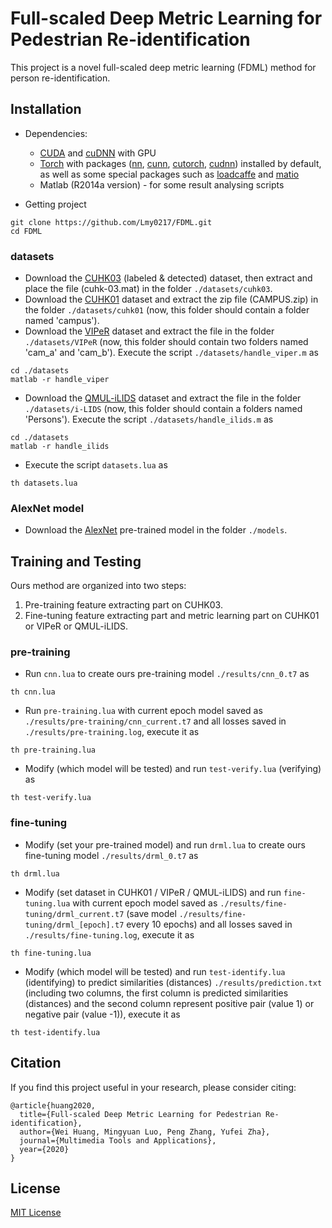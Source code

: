 # Full-scaled Deep Metric Learning for Pedestrian Re-identification

This project is a novel full-scaled deep metric learning (FDML) method for person re-identification.

## Installation
* Dependencies: 
  * [CUDA](https://developer.nvidia.com/cuda-toolkit) and [cuDNN](https://developer.nvidia.com/cudnn) with GPU
  * [Torch](https://github.com/torch/torch7) with packages ([nn](https://github.com/torch/nn), [cunn](https://github.com/torch/cunn), [cutorch](https://github.com/torch/cutorch), [cudnn](https://github.com/soumith/cudnn.torch)) installed by default, as well as some special packages such as [loadcaffe](https://github.com/szagoruyko/loadcaffe) and [matio](https://github.com/soumith/matio-ffi.torch)
  * Matlab (R2014a version) - for some result analysing scripts

* Getting project

```shell
git clone https://github.com/Lmy0217/FDML.git
cd FDML
```

### datasets
* Download the [CUHK03](http://www.ee.cuhk.edu.hk/~xgwang/CUHK_identification.html) (labeled & detected) dataset, then extract and place the file (cuhk-03.mat) in the folder `./datasets/cuhk03`.
* Download the [CUHK01](http://www.ee.cuhk.edu.hk/~xgwang/CUHK_identification.html) dataset and extract the zip file (CAMPUS.zip) in the folder `./datasets/cuhk01` (now, this folder should contain a folder named 'campus').
* Download the [VIPeR](https://vision.soe.ucsc.edu/node/178) dataset and extract the file in the folder `./datasets/VIPeR` (now, this folder should contain two folders named 'cam_a' and 'cam_b'). Execute the script `./datasets/handle_viper.m` as

```shell
cd ./datasets
matlab -r handle_viper
```
* Download the [QMUL-iLIDS](http://www.eecs.qmul.ac.uk/~jason/data/i-LIDS_Pedestrian.tgz) dataset and extract the file in the folder `./datasets/i-LIDS` (now, this folder should contain a folders named 'Persons'). Execute the script `./datasets/handle_ilids.m` as

```shell
cd ./datasets
matlab -r handle_ilids
```
* Execute the script `datasets.lua` as

```shell
th datasets.lua
```

### AlexNet model
* Download the [AlexNet](http://dl.caffe.berkeleyvision.org/bvlc_alexnet.caffemodel) pre-trained model in the folder `./models`.

## Training and Testing
Ours method are organized into two steps:

1. Pre-training feature extracting part on CUHK03.
2. Fine-tuning feature extracting part and metric learning part on CUHK01 or VIPeR or QMUL-iLIDS.

### pre-training
* Run `cnn.lua` to create ours pre-training model `./results/cnn_0.t7` as

```shell
th cnn.lua
```
* Run `pre-training.lua` with current epoch model saved as `./results/pre-training/cnn_current.t7` and all losses saved in `./results/pre-training.log`, execute it as

```shell
th pre-training.lua
```
* Modify (which model will be tested) and run `test-verify.lua` (verifying) as

```shell
th test-verify.lua
```

### fine-tuning
* Modify (set your pre-trained model) and run `drml.lua` to create ours fine-tuning model `./results/drml_0.t7` as

```shell
th drml.lua
```
* Modify (set dataset in CUHK01 / VIPeR / QMUL-iLIDS) and run `fine-tuning.lua` with current epoch model saved as `./results/fine-tuning/drml_current.t7` (save model `./results/fine-tuning/drml_[epoch].t7` every 10 epochs) and all losses saved in `./results/fine-tuning.log`, execute it as

```shell
th fine-tuning.lua
```
* Modify (which model will be tested) and run `test-identify.lua` (identifying) to predict similarities (distances) `./results/prediction.txt` (including two columns, the first column is predicted similarities (distances) and the second column represent positive pair (value 1) or negative pair (value -1)), execute it as

```shell
th test-identify.lua
```

## Citation
If you find this project useful in your research, please consider citing:
```
@article{huang2020,
  title={Full-scaled Deep Metric Learning for Pedestrian Re-identification},
  author={Wei Huang, Mingyuan Luo, Peng Zhang, Yufei Zha},
  journal={Multimedia Tools and Applications},
  year={2020}
}
```

## License
[MIT License](LICENSE)
